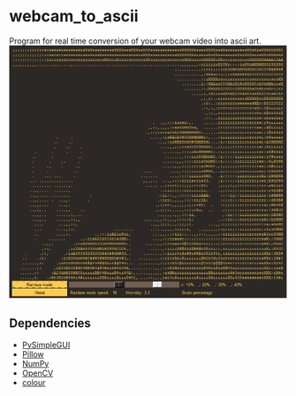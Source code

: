 # webcam_to_ascii
Program for real time conversion of your webcam video into ascii art.
![](picture.png)


## Dependencies

- [PySimpleGUI](https://pypi.org/project/PySimpleGUI/)
- [Pillow](https://pypi.org/project/Pillow/)
- [NumPy](https://numpy.org/)
- [OpenCV](https://pypi.org/project/opencv-python/)
- [colour](https://pypi.org/project/colour/)
